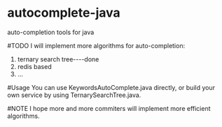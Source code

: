 # autocomplete-java
auto-completion tools for java

#TODO
I will implement more algorithms for auto-completion:
1. ternary search tree----done
1. redis based
1. ...

#Usage
You can use KeywordsAutoComplete.java directly, or build your own service by using TernarySearchTree.java.

#NOTE
I hope more and more commiters will implement more efficient algorithms.
